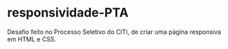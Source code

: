 # responsividade-PTA
Desafio feito no Processo Seletivo do CITi, de criar uma página responsiva em HTML e CSS.
